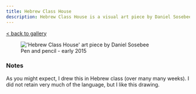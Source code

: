 ```yaml
---
title: Hebrew Class House
description: Hebrew Class House is a visual art piece by Daniel Sosebee.
---
```


<a class="card" href="/art#hebrew-class-house">< back to gallery</a>

<figure>
<img src="/assets/art/hebrew-class-house.jpg" alt="'Hebrew Class House' art piece by Daniel Sosebee"/>
<figcaption>Pen and pencil - early 2015</figcaption>
</figure>

### Notes
As you might expect, I drew this in Hebrew class (over many many weeks). I did not retain very much of the language, but I like this drawing.